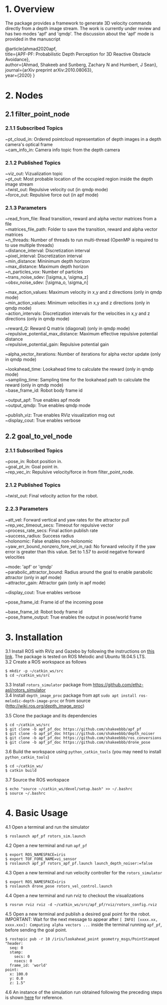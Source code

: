 # 1. Overview
The package provides a framework to generate 3D velocity commands directly from a depth image stream. The work is currently under review and has two modes 'apf' and 'qmdp'. The discussion about the 'apf' mode is provided in the manuscript

@article{ahmad2020apf, \
  title={APF-PF: Probabilistic Depth Perception for 3D Reactive Obstacle Avoidance}, \
  author={Ahmad, Shakeeb and Sunberg, Zachary N and Humbert, J Sean}, \
  journal={arXiv preprint arXiv:2010.08063}, \
  year={2020}
}

# 2. Nodes

## 2.1 filter_point_node

### 2.1.1 Subscribed Topics
~pt_cloud_in: Ordered pointcloud representation of depth images in a depth camera's optical frame \
~cam_info_in: Camera info topic from the depth camera

### 2.1.2 Published Topics
~viz_out: Vizualization topic \
~pt_out: Most probable location of the occupied region inside the depth image stream \
~twist_out: Repulsive velocity out (in qmdp mode) \
~force_out: Repulsive force out (in apf mode)

### 2.1.3 Parameters
~read_from_file: Read transition, reward and alpha vector matrices from a file \
~matrices_file_path: Folder to save the transition, reward and alpha vector matrices \
~n_threads: Number of threads to run multi-thread (OpenMP is required to to use multiple threads) \
~distance_interval: Discretization interval \
~pixel_interval: Discretization interval \
~min_distance: Mininimum depth horizon \
~max_distance: Maximum depth horizon \
~n_particles_vox: Number of particles \
~trans_noise_sdev: [\sigma_s, \sigma_z]  \
~obsv_noise_sdev: [\sigma_o, \sigma_n] 

~max_action_values: Maximum velocity in x,y and z directions (only in qmdp mode) \
~min_action_values: Minimum velocities in x,y and z directions (only in qmdp mode) \
~action_intervals: Discretization intervals for the velocities in x,y and z directions (only in qmdp mode)

~reward_Q: Reward Q matrix (diagonal) (only in qmdp mode) \
~repulsive_potential_max_distance: Maximum effective repulsive potential distance \
~repulsive_potential_gain: Repulsive potential gain 

~alpha_vector_iterations: Number of iterations for alpha vector update (only in qmdp mode)

~lookahead_time: Lookahead time to calculate the reward (only in qmdp mode) \
~sampling_time: Sampling time for the lookahead path to calculate the reward (only in qmdp mode) \
~base_frame_id: Robot body frame id

~output_apf: True enables apf mode \
~output_qmdp: True enables qmdp mode 

~publish_viz: True enables RViz visualization msg out \
~display_cout: True enables verbose

## 2.2 goal_to_vel_node

### 2.1.1 Subscribed Topics
~pose_in: Robot position in. \
~goal_pt_in: Goal point in. \
~rep_vec_in: Repulsive velocity/force in from filter_point_node. 

### 2.1.2 Published Topics
~twist_out: Final velocity action for the robot.

### 2.2.3 Parameters
~att_vel: Forward vertical and yaw rates for the attractor pull \
~rep_vec_timeout_secs: Timeout for repulsive vector \
~process_rate_secs: Final action publish rate \
~success_radius: Success radius \
~holonomic: False enables non-holonomic \
~yaw_err_bound_nonzero_fore_vel_in_rad: No forward velocity if the yaw error is greater than this value. Set to 1.57 to avoid negative forward velocities

~mode: 'apf' or 'qmdp' \
~parabolic_attractor_bound: Radius around the goal to enable parabolic attractor (only in apf mode) \
~attractor_gain: Attractor gain (only in apf mode)

~display_cout: True enables verbose

~pose_frame_id: Frame id of the incoming pose

~base_frame_id: Robot body frame id \
~pose_frame_output: True enables the output in pose/world frame

# 3. Installation

3.1 Install ROS with RViz and Gazebo by following the instructions on [this link](http://wiki.ros.org/melodic/Installation/Ubuntu). The package is tested on ROS Melodic and Ubuntu 18.04.5 LTS. \
3.2 Create a ROS workspace as follows
```
$ mkdir -p ~/catkin_ws/src
$ cd ~/catkin_ws/src
```
3.3 Install `rotors_simulator` package from https://github.com/ethz-asl/rotors_simulator \
3.4 Install `depth_image_proc` package from apt `sudo apt install ros-melodic-depth-image-proc` or from source (http://wiki.ros.org/depth_image_proc)

3.5 Clone the package and its dependencies
```
$ cd ~/catkin_ws/src
$ git clone -b apf_pf_doc https://github.com/shakeebbb/apf_pf
$ git clone -b apf_pf_doc https://github.com/shakeebbb/depth_noiser
$ git clone -b apf_pf_doc https://github.com/shakeebbb/ros_conversions
$ git clone -b apf_pf_doc https://github.com/shakeebbb/drone_pose
```
3.6 Build the workspace using `python_catkin_tools` (you may need to install `python_catkin_tools`)
```
$ cd ~/catkin_ws/
$ catkin build
```
3.7 Source the ROS workspace
```
$ echo "source ~/catkin_ws/devel/setup.bash" >> ~/.bashrc
$ source ~/.bashrc
```

# 4. Basic Usage

4.1 Open a terminal and run the simulator 
```
$ roslaunch apf_pf rotors_sim.launch
```
4.2 Open a new terminal and run `apf_pf`
```
$ export ROS_NAMESPACE=iris
$ export TOF_FORE_NAME=vi_sensor
$ roslaunch apf_pf rotors_apf_pf.launch launch_depth_noiser:=false
```
4.3 Open a new terminal and run velocity controller for the `rotors_simulator`
```
$ export ROS_NAMESPACE=iris
$ roslaunch drone_pose rotors_vel_control.launch
```
4.4 Open a new terminal and run rviz to checkout the visualizations
```
$ rosrun rviz rviz -d ~/catkin_ws/src/apf_pf/rviz/rotors_config.rviz
```
4.5 Open a new terminal and publish a desired goal point for the robot. IMPORTANT: Wait for the next message to appear after `[ INFO] [xxxx.xx, xxxx.xxx]: Computing alpha vectors ...` inside the terminal running `apf_pf`, before sending the goal point.
```
$ rostopic pub -r 10 /iris/lookahead_point geometry_msgs/PointStamped "header:
  seq: 0
  stamp:
    secs: 0
    nsecs: 0
  frame_id: 'world'
point:
  x: 100.0
  y: 0.0
  z: 1.5"
```
4.6 An instance of the simulation run obtained following the preceding steps is shown [here](https://youtu.be/Kl1Lc7xIMuE) for reference.

 


